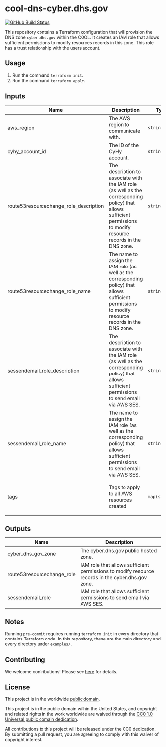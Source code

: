 # cool-dns-cyber.dhs.gov #

[![GitHub Build Status](https://github.com/cisagov/cool-dns-cyber.dhs.gov/workflows/build/badge.svg)](https://github.com/cisagov/cool-dns-cyber.dhs.gov/actions)

This repository contains a Terraform configuration that will provision the DNS zone
`cyber.dhs.gov` within the COOL.  It creates an IAM role that allows sufficient
permissions to modify resources records in this zone.  This role has a trust
relationship with the users account.

## Usage ##

1. Run the command `terraform init`.
1. Run the command `terraform apply`.

## Inputs ##

| Name | Description | Type | Default | Required |
|------|-------------|------|---------|:-----:|
| aws_region | The AWS region to communicate with. | `string` | `us-east-1` | no |
| cyhy_account_id | The ID of the CyHy account. | `string` | n/a | yes |
| route53resourcechange_role_description | The description to associate with the IAM role (as well as the corresponding policy) that allows sufficient permissions to modify resource records in the DNS zone. | `string` | `Allows sufficient permissions to modify resource records in the DNS zone.` | no |
| route53resourcechange_role_name | The name to assign the IAM role (as well as the corresponding policy) that allows sufficient permissions to modify resource records in the DNS zone. | `string` | `Route53ResourceChange-cyber.dhs.gov` | no |
| sessendemail_role_description | The description to associate with the IAM role (as well as the corresponding policy) that allows sufficient permissions to send email via AWS SES. | `string` | `Allows sufficient permissions to send email via AWS SES.` | no |
| sessendemail_role_name | The name to assign the IAM role (as well as the corresponding policy) that allows sufficient permissions to send email via AWS SES. | `string` | `SesSendEmail-cyber.dhs.gov` | no |
| tags | Tags to apply to all AWS resources created | `map(string)` | `{"Application": "COOL - DNS - cyber.dhs.gov", "Team": "VM Fusion - Development", "Workspace": "production"}` | no |

## Outputs ##

| Name | Description |
|------|-------------|
| cyber_dhs_gov_zone | The cyber.dhs.gov public hosted zone. |
| route53resourcechange_role | IAM role that allows sufficient permissions to modify resource records in the cyber.dhs.gov zone. |
| sessendemail_role | IAM role that allows sufficient permissions to send email via AWS SES. |

## Notes ##

Running `pre-commit` requires running `terraform init` in every directory that
contains Terraform code. In this repository, these are the main directory and
every directory under `examples/`.

## Contributing ##

We welcome contributions!  Please see [here](CONTRIBUTING.md) for
details.

## License ##

This project is in the worldwide [public domain](LICENSE).

This project is in the public domain within the United States, and
copyright and related rights in the work worldwide are waived through
the [CC0 1.0 Universal public domain
dedication](https://creativecommons.org/publicdomain/zero/1.0/).

All contributions to this project will be released under the CC0
dedication. By submitting a pull request, you are agreeing to comply
with this waiver of copyright interest.
